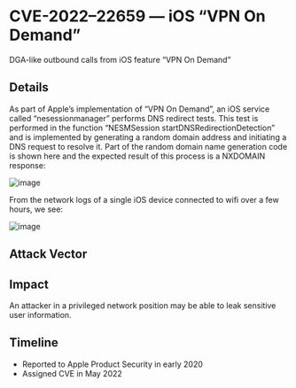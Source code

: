 # CVE-2022–22659 — iOS “VPN On Demand”

DGA-like outbound calls from iOS feature “VPN On Demand”

## Details
As part of Apple’s implementation of “VPN On Demand”, an iOS service called “nesessionmanager” performs DNS redirect tests. This test is performed in the function “NESMSession startDNSRedirectionDetection” and is implemented by generating a random domain address and initiating a DNS request to resolve it. Part of the random domain name generation code is shown here and the expected result of this process is a NXDOMAIN response:

![image](https://github.com/user-attachments/assets/9d6a4dc4-68db-4550-8e24-610f4c34f66b)

From the network logs of a single iOS device connected to wifi over a few hours, we see:

![image](https://github.com/user-attachments/assets/dad3bfd6-66f1-48c5-9f15-3009de7c962e)

## Attack Vector
<REDACTED>

## Impact
An attacker in a privileged network position may be able to leak sensitive user information.

## Timeline
- Reported to Apple Product Security in early 2020
- Assigned CVE in May 2022
